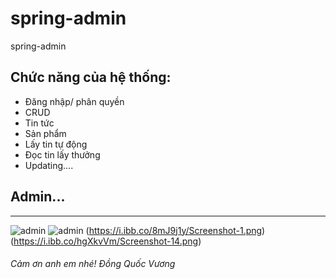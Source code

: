 # spring-admin
spring-admin

## Chức năng của hệ thống:
- Đăng nhập/ phân quyền
- CRUD
- Tin tức
- Sản phẩm
- Lấy tin tự động
- Đọc tin lấy thưởng
- Updating....

## Admin... 
-----
![admin](https://i.ibb.co/8mJ9j1y/Screenshot-1.png)
![admin](https://i.ibb.co/hgXkvVm/Screenshot-14.png)
(https://i.ibb.co/8mJ9j1y/Screenshot-1.png)
(https://i.ibb.co/hgXkvVm/Screenshot-14.png)


###### Cảm ơn anh em nhé! Đồng Quốc Vương